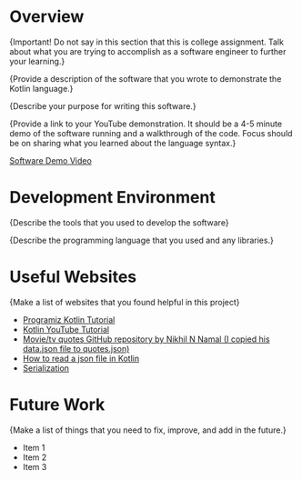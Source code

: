 # Overview

{Important! Do not say in this section that this is college assignment. Talk about what you are trying to accomplish as a software engineer to further your learning.}

{Provide a description of the software that you wrote to demonstrate the Kotlin language.}

{Describe your purpose for writing this software.}

{Provide a link to your YouTube demonstration. It should be a 4-5 minute demo of the software running and a walkthrough of the code. Focus should be on sharing what you learned about the language syntax.}

[Software Demo Video](http://youtube.link.goes.here)

# Development Environment

{Describe the tools that you used to develop the software}

{Describe the programming language that you used and any libraries.}

# Useful Websites

{Make a list of websites that you found helpful in this project}

- [Programiz Kotlin Tutorial](https://www.programiz.com/kotlin-programming)
- [Kotlin YouTube Tutorial](https://www.youtube.com/watch?v=F9UC9DY-vIU)
- [Movie/tv quotes GitHub repository by Nikhil N Namal (I copied his data.json file to quotes.json)](https://github.com/NikhilNamal17/popular-movie-quotes)
- [How to read a json file in Kotlin](https://www.youtube.com/watch?v=KOqZVJLNKXA)
- [Serialization](https://kotlinlang.org/docs/serialization.html#example-json-serialization)
# Future Work

{Make a list of things that you need to fix, improve, and add in the future.}

- Item 1
- Item 2
- Item 3